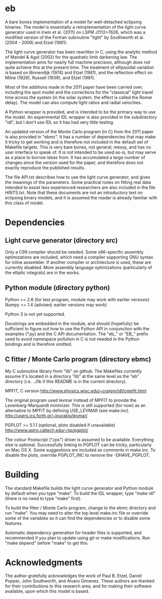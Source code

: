 eb
==

A bare bones implementation of a model for well-detached eclipsing
binaries.  The model is essentially a reimplementation of the light
curve generator used in Irwin et al. (2011) on LSPM J1112+7626, which
was a modified version of the Fortran subroutine "light" by Southworth
et al. (2004 - 2009) and Etzel (1981).

The light curve generator has been rewritten in C, using the analytic
method of Mandel & Agol (2002) for the quadratic limb darkening law.
The implementation aims for nearly full machine precision, although
does not quite achieve this at the present time.  The treatment of
ellipsoidal variation is based on Binnendijk (1974) and Etzel (1981),
and the reflection effect on Milne (1926), Russell (1939), and Etzel
(1981).

Most of the additions made in the 2011 paper have been carried over,
including the spot model and the corrections for the "classical" light
travel time across the system (in the solar system, the effect is
called the Romer delay).  The model can also compute light ratios and
radial velocities.

A Python wrapper is provided, and is intended to be the primary way to
use the model.  An experimental IDL wrapper is also provided in the
subdirectory "idl", but I don't use IDL so it has had very little
testing.

An updated version of the Monte Carlo program (in C) from the 2011
paper is also provided in "ebmc".  It has a number of dependencies
that may make it tricky to get working and is therefore not included
in the default set of Makefile targets.  This is very bare bones, not
general, messy, and has no user interface to speak of.  It is not
intended to be used as-is, but may serve as a place to borrow ideas
from.  It has accumulated a large number of changes since the version
used for the paper, and therefore does not exactly reproduce the
published results.

The file API.txt describes how to use the light curve generator, and
gives the meanings of the parameters.  Some practical notes on fitting
real data intended to assist less experienced researchers are also
included in the file HINTS.txt.  Note that these documents are not an
introductory text on eclipsing binary models, and it is assumed the
reader is already familiar with this class of model.

Dependencies
============

Light curve generator (directory src)
-------------------------------------

Only a C99 compiler should be needed.  Some x86-specific assembly
optimizations are included, which need a compiler supporting GNU
syntax for inline assembler.  If another compiler or architecture is
used, these are currently disabled.  More assembly language
optimizations (particularly of the elliptic integrals) are in the
works.

Python module (directory python)
--------------------------------

Python >= 2.6  (for test program, module may work with earlier versions)
Numpy  >= 1.4  (advised; earlier versions may work)

Python 3 is not yet supported.

Docstrings are embedded in the module, and should (hopefully) be
sufficient to figure out how to use the Python API in conjunction with
the examples (*.py) and the C API documentation.  The "eb_" or "EB_"
prefix used to avoid namespace pollution in C is not needed in the
Python bindings and is therefore omitted.

C fitter / Monte Carlo program (directory ebmc)
-----------------------------------------------

My C subroutine library from "lib" on github.  The Makefiles currently
assume it's located in a directory "lib" at the same level as the "eb"
directory (i.e. ../lib if this README is in the current directory).

MPFIT, C version
http://www.physics.wisc.edu/~craigm/idl/cmpfit.html

The original program used levmar instead of MPFIT to provide the
Levenberg-Marquardt minimizer.  This is still supported (for now) as
an alternative to MPFIT by defining USE_LEVMAR (see make.inc).
http://users.ics.forth.gr/~lourakis/levmar/

PGPLOT >= 5.1.1 (optional, plots disabled if unavailable)
http://www.astro.caltech.edu/~tjp/pgplot/

The colour Postscript ("cps") driver is assumed to be available.
Everything else is optional.  Successfully linking to PGPLOT can be
tricky, particularly on Mac OS X.  Some suggestions are included as
comments in make.inc.  To disable the plots, override PGPLOT_INC to
remove the -DHAVE_PGPLOT.

Building
========

The standard Makefile builds the light curve generator and Python
module by default when you type "make".  To build the IDL wrapper,
type "make idl" (there is no need to type "make" first).

To build the fitter / Monte Carlo program, change to the ebmc
directory and run "make".  You may need to alter the top level
make.inc file or override some of the variables so it can find the
dependencies or to disable some features.

Automatic dependency generation for header files is supported, and
recommended if you plan to update using git or make modifications.
Run "make depend" before "make" to get this.

Acknowledgments
===============

The author gratefully acknowledges the work of Paul B. Etzel, Daniel
Popper, John Southworth, and Alvaro Gimenez.  These authors are
thanked for their contributions to this research area, and for making
their software available, upon which this model is based.

